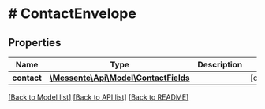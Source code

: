 # # ContactEnvelope

## Properties

Name | Type | Description | Notes
------------ | ------------- | ------------- | -------------
**contact** | [**\Messente\Api\Model\ContactFields**](ContactFields.md) |  | [optional] 

[[Back to Model list]](../../README.md#documentation-for-models) [[Back to API list]](../../README.md#documentation-for-api-endpoints) [[Back to README]](../../README.md)


